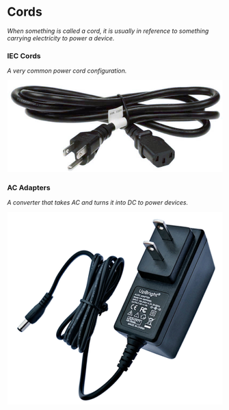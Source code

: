 # Cords

*When something is called a cord, it is usually in reference to something carrying electricity to power a device.*

### IEC Cords
*A very common power cord configuration.*

![](../images/IEC_C13.jpg)

### AC Adapters
*A converter that takes AC and turns it into DC to power devices.*

![](../images/ac%20adapter.jpg)